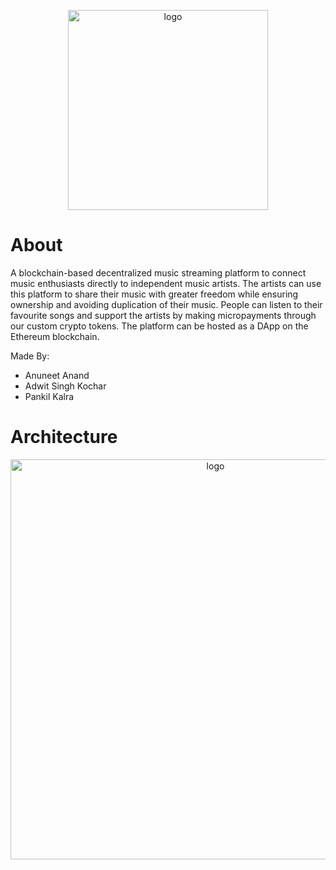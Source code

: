 <p align="center">
  <img width="320" alt="logo" src="https://user-images.githubusercontent.com/42066451/137000289-1b32bf57-c42c-469a-bdc2-cd068cf1ea67.png">
</p>

# About
A blockchain-based decentralized music streaming platform to connect music enthusiasts directly to independent music artists. The artists can use this platform to share their music with greater freedom while ensuring ownership and avoiding duplication of their music. People can listen to their favourite songs and support the artists by making micropayments through our custom crypto tokens. The platform can be hosted as a DApp on the Ethereum blockchain.

Made By:
* Anuneet Anand
* Adwit Singh Kochar
* Pankil Kalra

# Architecture

<p align="center">
  <img width="640" alt="logo" src="https://user-images.githubusercontent.com/42066451/137001059-84911c3f-aa63-4f91-a7f8-e61d39c44e53.png">
<p>
